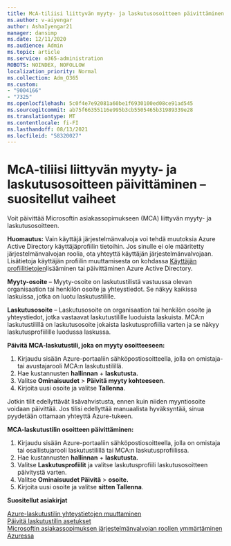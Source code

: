 ```yaml
---
title: McA-tiliisi liittyvän myyty- ja laskutusosoitteen päivittäminen – suositellut vaiheet
ms.author: v-aiyengar
author: AshaIyengar21
manager: dansimp
ms.date: 12/11/2020
ms.audience: Admin
ms.topic: article
ms.service: o365-administration
ROBOTS: NOINDEX, NOFOLLOW
localization_priority: Normal
ms.collection: Adm_O365
ms.custom:
- "9004166"
- "7325"
ms.openlocfilehash: 5c0f4e7e92081a60be1f6930100ed08ce91ad545
ms.sourcegitcommit: ab75f66355116e995b3cb5505465b31989339e28
ms.translationtype: MT
ms.contentlocale: fi-FI
ms.lasthandoff: 08/13/2021
ms.locfileid: "58320027"
---
```

# <a name="update-sold-to-and-bill-to-address-associated-to-your-mca---recommended-steps"></a>McA-tiliisi liittyvän myyty- ja laskutusosoitteen päivittäminen – suositellut vaiheet

Voit päivittää Microsoftin asiakassopimukseen (MCA) liittyvän myyty- ja laskutusosoitteen. 

**Huomautus:** Vain käyttäjä järjestelmänvalvoja voi tehdä muutoksia Azure Active Directory käyttäjäprofiilin tietoihin. Jos sinulle ei ole määritetty järjestelmänvalvojan roolia, ota yhteyttä käyttäjän järjestelmänvalvojaan. Lisätietoja käyttäjän profiilin muuttamisesta on kohdassa [Käyttäjän profiilitietojen](https://docs.microsoft.com/azure/active-directory/fundamentals/active-directory-users-profile-azure-portal)lisääminen tai päivittäminen Azure Active Directory.

**Myyty-osoite** – Myyty-osoite on laskutustilistä vastuussa olevan organisaation tai henkilön osoite ja yhteystiedot. Se näkyy kaikissa laskuissa, jotka on luotu laskutustilille.

**Laskutusosoite** – Laskutusosoite on organisaation tai henkilön osoite ja yhteystiedot, jotka vastaavat laskutustilille luoduista laskuista. MCA:n laskutustilillä on laskutusosoite jokaista laskutusprofiilia varten ja se näkyy laskutusprofiilille luodussa laskussa.

**Päivitä MCA-laskutustili, joka on myyty osoitteeseen:**

1. Kirjaudu sisään Azure-portaaliin sähköpostiosoitteella, jolla on omistaja- tai avustajarooli MCA:n laskutustilillä.
1. Hae kustannusten **hallinnan**  +  **laskutusta.**
1. Valitse **Ominaisuudet**  >  **Päivitä myyty kohteeseen**.
1. Kirjoita uusi osoite ja valitse **Tallenna**.

Jotkin tilit edellyttävät lisävahvistusta, ennen kuin niiden myyntiosoite voidaan päivittää. Jos tilisi edellyttää manuaalista hyväksyntää, sinua pyydetään ottamaan yhteyttä Azure-tukeen.

**MCA-laskutustilin osoitteen päivittäminen:** 

1. Kirjaudu sisään Azure-portaaliin sähköpostiosoitteella, jolla on omistaja tai osallistujarooli laskutustilillä tai MCA:n laskutusprofiilissa.
1. Hae kustannusten **hallinnan**  +  **laskutusta.**
1. Valitse **Laskutusprofiilit** ja valitse laskutusprofiili laskutusosoitteen päivitystä varten.
1. Valitse **Ominaisuudet Päivitä**  >  **osoite.**
1. Kirjoita uusi osoite ja valitse **sitten Tallenna**.

**Suositellut asiakirjat**

[Azure-laskutustilin yhteystietojen muuttaminen](https://docs.microsoft.com/azure/cost-management-billing/manage/change-azure-account-profile)   
[Päivitä laskutustilin asetukset](https://docs.microsoft.com/microsoft-store/update-microsoft-store-for-business-account-settings)  
[Microsoftin asiakassopimuksen järjestelmänvalvojan roolien ymmärtäminen Azuressa](https://docs.microsoft.com/azure/cost-management-billing/manage/understand-mca-roles)